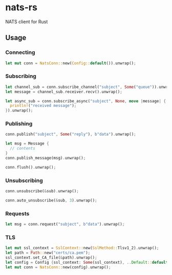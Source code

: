 # nats-rs
NATS client for Rust

## Usage
### Connecting
```rust
let mut conn = NatsConn::new(Config::default()).unwrap();
```

### Subscribing
```rust
let channel_sub = conn.subscribe_channel("subject", Some("queue")).unwrap();
let message = channel_sub.receiver.recv().unwrap();

let async_sub = conn.subscribe_async("subject", None, move |message| {
  println!("received message");
}).unwrap();
```

### Publishing
```rust
conn.publish("subject", Some("reply"), b"data").unwrap();

let msg = Message {
  // contents
}
conn.publish_message(msg).unwrap();

conn.flush().unwrap();
```

### Unsubscribing
```rust
conn.unsubscribe(&sub).unwrap();

conn.auto_unsubscribe(&sub, 3).unwrap();
```

### Requests
```rust
let msg = conn.request("subject", b"data").unwrap();
```

### TLS
```rust
let mut ssl_context = SslContext::new(SslMethod::Tlsv1_2).unwrap();
let path = Path::new("certs/ca.pem");
ssl_context.set_CA_file(&path).unwrap();
let config = Config {ssl_context: Some(ssl_context), ..Default::default()};
let mut conn = NatsConn::new(config).unwrap();
```
